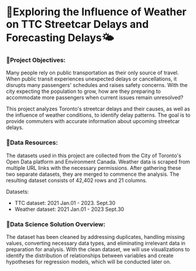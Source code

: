 # 🚂Exploring the Influence of Weather on TTC Streetcar Delays and Forecasting Delays🌤️

### **🚂Project Objectives:**


Many people rely on public transportation as their only source of travel. When public transit experiences unexpected delays or cancellations, it disrupts many passengers' schedules and raises safety concerns. With the city expecting the population to grow, how are they preparing to accommodate more passengers when current issues remain unresolved?

This project analyzes Toronto's streetcar delays and their causes, as well as the influence of weather conditions, to identify delay patterns. The goal is to provide commuters with accurate information about upcoming streetcar delays.

### **🚂Data Resources:**

The datasets used in this project are collected from the City of Toronto's Open Data platform and Environment Canada. Weather data is scraped from multiple URL links with the necessary permissions. After gathering these two separate datasets, they are merged to commence the analysis. The resulting dataset consists of 42,402 rows and 21 columns.

Datasets: 
- TTC dataset: 2021 Jan.01 - 2023. Sept.30
- Weather dataset: 2021 Jan.01 - 2023 Sept.30

### **🚂Data Science Solution Overview:**

The dataset has been cleaned by addressing duplicates, handling missing values, converting necessary data types, and eliminating irrelevant data in preparation for analysis. With the clean dataset, we will use visualizations to identify the distribution of relationships between variables and create hypotheses for regression models, which will be conducted later on.
